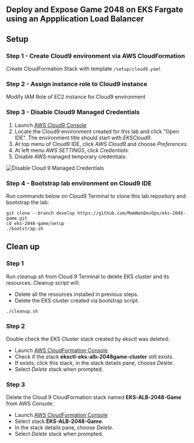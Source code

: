## Deploy and Expose Game 2048 on EKS Fargate using an Appplication Load Balancer

## Setup

### Step 1 - Create Cloud9 environment via AWS CloudFormation

Create CloudFormation Stack with template `/setup/cloud9.yaml`

### Step 2 - Assign instance role to Cloud9 instance

Modify IAM Role of EC2 instance for Cloud9 environment

### Step 3 - Disable Cloud9 Managed Credentials

1. Launch [AWS Cloud9 Console](https://console.aws.amazon.com/cloud9/home?region=us-east-1#)
1. Locate the Cloud9 environment created for this lab and click "Open IDE". The environment title should start with *EKSCloud9*.
1. At top menu of Cloud9 IDE, click *AWS Cloud9* and choose *Preferences*.
1. At left menu *AWS SETTINGS*, click *Credentials*.
1. Disable AWS managed temporary credentials:

  ![Disable Cloud 9 Managed Credentials](./setup/images/disable-cloud9-credentials.png)

### Step 4 - Bootstrap lab environment on Cloud9 IDE

Run commands below on Cloud9 Terminal to clone this lab repository and bootstrap the lab:

```
git clone --branch develop https://github.com/MamNonDevOps/eks-2048-game.git
cd eks-2048-game/setup
./bootstrap.sh
```

## Clean up

### Step 1

Run *cleanup.sh* from Cloud 9 Terminal to delete EKS cluster and its resources. Cleanup script will:

- Delete all the resources installed in previous steps.
- Delete the EKS cluster created via bootstrap script.

```
./cleanup.sh
```

### Step 2

Double check the EKS Cluster stack created by eksctl was deleted:

- Launch [AWS CloudFormation Console](https://console.aws.amazon.com/cloudformation/home)
- Check if the stack **eksctl-eks-alb-2048game-cluster** still exists.
- If exists, click this stack, in the stack details pane, choose *Delete*.
- Select *Delete* stack when prompted.

### Step 3

Delete the Cloud 9 CloudFormation stack named **EKS-ALB-2048-Game** from AWS Console:

- Launch [AWS CloudFormation Console](https://console.aws.amazon.com/cloudformation/home)
- Select stack **EKS-ALB-2048-Game**.
- In the stack details pane, choose *Delete*.
- Select *Delete* stack when prompted.
